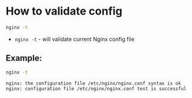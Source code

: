 # How to validate config

```bash
nginx -t
```

- `nginx -t` - will validate current Nginx config file

## Example: 
```bash
nginx -t
```
```
nginx: the configuration file /etc/nginx/nginx.conf syntax is ok
nginx: configuration file /etc/nginx/nginx.conf test is successful

```

